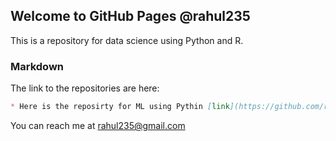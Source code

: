 ## Welcome to GitHub Pages @rahul235

This is a repository for data science using Python and R.

### Markdown

The link to the repositories are here:

```markdown
* Here is the reposirty for ML using Pythin [link](https://github.com/rahul235/ML_using_Python)
```

You can reach me at rahul235@gmail.com
